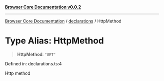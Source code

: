 [**Browser Core Documentation v0.0.2**](../../README.md)

***

[Browser Core Documentation](../../modules.md) / [declarations](../README.md) / HttpMethod

# Type Alias: HttpMethod

> **HttpMethod**: `"GET"`

Defined in: declarations.ts:4

Http method
